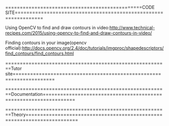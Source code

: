 ===============================================CODE SITE================================================================

Using OpenCV to find and draw contours in video:http://www.technical-recipes.com/2015/using-opencv-to-find-and-draw-contours-in-video/

Finding contours in your image(opencv official):http://docs.opencv.org/2.4/doc/tutorials/imgproc/shapedescriptors/find_contours/find_contours.html





========================================================Tutor site====================================================================





========================================================Documentation=================================================================







========================================================Theory========================================================================





